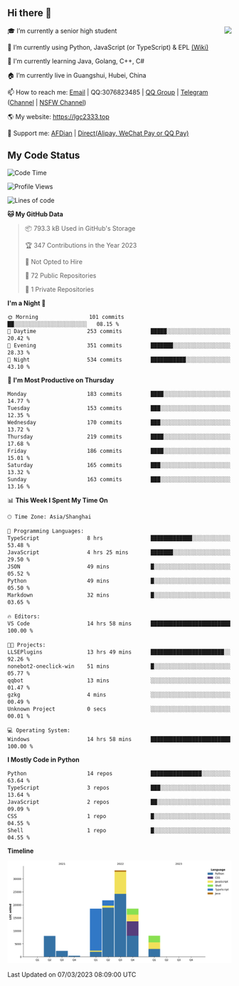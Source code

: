 ## Hi there 👋

<div width="50%">
<img align="right" src="https://readme.lgc2333.top/api?username=lgc2333&show_icons=true" />
</div>

🎓 I’m currently a senior high student

📝 I’m currently using Python, JavaScript (or TypeScript) & EPL [(Wiki)](https://en.wikipedia.org/wiki/Easy_Programming_Language)

📒 I'm currently learning Java, Golang, C++, C#

🏠 I’m currently live in Guangshui, Hubei, China

📫 How to reach me: [Email](mailto:lgc2333@126.com) | QQ:3076823485 | [QQ Group](https://jq.qq.com/?_wv=1027&k=ktwOHdU2) | [Telegram](https://t.me/@lgc2333) ([Channel](https://t.me/stu2333_pd) | [NSFW Channel](https://t.me/stu_collection))

🌎 My website: <https://lgc2333.top>

🤝 Support me: [AFDian](https://afdian.net/@lgc2333) | [Direct(Alipay, WeChat Pay or QQ Pay)](https://s2.loli.net/2022/02/03/MLqe53BjWOAhpcF.png)

## My Code Status

<!--START_SECTION:waka-->
![Code Time](http://img.shields.io/badge/Code%20Time-1%2C084%20hrs%2039%20mins-blue)

![Profile Views](http://img.shields.io/badge/Profile%20Views-8-blue)

![Lines of code](https://img.shields.io/badge/From%20Hello%20World%20I%27ve%20Written-108.1%20thousand%20lines%20of%20code-blue)

**🐱 My GitHub Data** 

> 📦 793.3 kB Used in GitHub's Storage 
 > 
> 🏆 347 Contributions in the Year 2023
 > 
> 🚫 Not Opted to Hire
 > 
> 📜 72 Public Repositories 
 > 
> 🔑 1 Private Repositories 
 > 
**I'm a Night 🦉** 

```text
🌞 Morning                101 commits         ██░░░░░░░░░░░░░░░░░░░░░░░   08.15 % 
🌆 Daytime                253 commits         █████░░░░░░░░░░░░░░░░░░░░   20.42 % 
🌃 Evening                351 commits         ███████░░░░░░░░░░░░░░░░░░   28.33 % 
🌙 Night                  534 commits         ███████████░░░░░░░░░░░░░░   43.10 % 
```
📅 **I'm Most Productive on Thursday** 

```text
Monday                   183 commits         ████░░░░░░░░░░░░░░░░░░░░░   14.77 % 
Tuesday                  153 commits         ███░░░░░░░░░░░░░░░░░░░░░░   12.35 % 
Wednesday                170 commits         ███░░░░░░░░░░░░░░░░░░░░░░   13.72 % 
Thursday                 219 commits         ████░░░░░░░░░░░░░░░░░░░░░   17.68 % 
Friday                   186 commits         ████░░░░░░░░░░░░░░░░░░░░░   15.01 % 
Saturday                 165 commits         ███░░░░░░░░░░░░░░░░░░░░░░   13.32 % 
Sunday                   163 commits         ███░░░░░░░░░░░░░░░░░░░░░░   13.16 % 
```


📊 **This Week I Spent My Time On** 

```text
🕑︎ Time Zone: Asia/Shanghai

💬 Programming Languages: 
TypeScript               8 hrs               █████████████░░░░░░░░░░░░   53.48 % 
JavaScript               4 hrs 25 mins       ███████░░░░░░░░░░░░░░░░░░   29.50 % 
JSON                     49 mins             █░░░░░░░░░░░░░░░░░░░░░░░░   05.52 % 
Python                   49 mins             █░░░░░░░░░░░░░░░░░░░░░░░░   05.50 % 
Markdown                 32 mins             █░░░░░░░░░░░░░░░░░░░░░░░░   03.65 % 

🔥 Editors: 
VS Code                  14 hrs 58 mins      █████████████████████████   100.00 % 

🐱‍💻 Projects: 
LLSEPlugins              13 hrs 49 mins      ███████████████████████░░   92.26 % 
nonebot2-oneclick-win    51 mins             █░░░░░░░░░░░░░░░░░░░░░░░░   05.77 % 
qqbot                    13 mins             ░░░░░░░░░░░░░░░░░░░░░░░░░   01.47 % 
gzkg                     4 mins              ░░░░░░░░░░░░░░░░░░░░░░░░░   00.49 % 
Unknown Project          0 secs              ░░░░░░░░░░░░░░░░░░░░░░░░░   00.01 % 

💻 Operating System: 
Windows                  14 hrs 58 mins      █████████████████████████   100.00 % 
```

**I Mostly Code in Python** 

```text
Python                   14 repos            ████████████████░░░░░░░░░   63.64 % 
TypeScript               3 repos             ███░░░░░░░░░░░░░░░░░░░░░░   13.64 % 
JavaScript               2 repos             ██░░░░░░░░░░░░░░░░░░░░░░░   09.09 % 
CSS                      1 repo              █░░░░░░░░░░░░░░░░░░░░░░░░   04.55 % 
Shell                    1 repo              █░░░░░░░░░░░░░░░░░░░░░░░░   04.55 % 
```



**Timeline**

![Lines of Code chart](https://raw.githubusercontent.com/lgc2333/lgc2333/main/assets/bar_graph.png)


 Last Updated on 07/03/2023 08:09:00 UTC
<!--END_SECTION:waka-->
